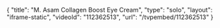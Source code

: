 {
    "title": "M. Asam Collagen Boost Eye Cream",
    "type": "solo",
    "layout": "iframe-static",
    "videoId": "112362513",
    "url": "\/tvpembed\/112362513"
}